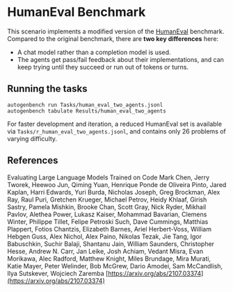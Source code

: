 # HumanEval Benchmark

This scenario implements a modified version of the [HumanEval](https://arxiv.org/abs/2107.03374) benchmark.
Compared to the original benchmark, there are **two key differences** here:

- A chat model rather than a completion model is used.
- The agents get pass/fail feedback about their implementations, and can keep trying until they succeed or run out of tokens or turns.

## Running the tasks

```
autogenbench run Tasks/human_eval_two_agents.jsonl
autogenbench tabulate Results/human_eval_two_agents
```

For faster development and iteration, a reduced HumanEval set is available via `Tasks/r_human_eval_two_agents.jsonl`, and contains only 26 problems of varying difficulty.

## References
Evaluating Large Language Models Trained on Code
Mark Chen, Jerry Tworek, Heewoo Jun, Qiming Yuan, Henrique Ponde de Oliveira Pinto, Jared Kaplan, Harri Edwards, Yuri Burda, Nicholas Joseph, Greg Brockman, Alex Ray, Raul Puri, Gretchen Krueger, Michael Petrov, Heidy Khlaaf, Girish Sastry, Pamela Mishkin, Brooke Chan, Scott Gray, Nick Ryder, Mikhail Pavlov, Alethea Power, Lukasz Kaiser, Mohammad Bavarian, Clemens Winter, Philippe Tillet, Felipe Petroski Such, Dave Cummings, Matthias Plappert, Fotios Chantzis, Elizabeth Barnes, Ariel Herbert-Voss, William Hebgen Guss, Alex Nichol, Alex Paino, Nikolas Tezak, Jie Tang, Igor Babuschkin, Suchir Balaji, Shantanu Jain, William Saunders, Christopher Hesse, Andrew N. Carr, Jan Leike, Josh Achiam, Vedant Misra, Evan Morikawa, Alec Radford, Matthew Knight, Miles Brundage, Mira Murati, Katie Mayer, Peter Welinder, Bob McGrew, Dario Amodei, Sam McCandlish, Ilya Sutskever, Wojciech Zaremba
[https://arxiv.org/abs/2107.03374](https://arxiv.org/abs/2107.03374)
